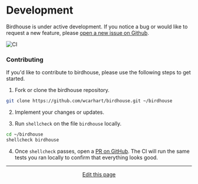 # Development
Birdhouse is under active development. If you notice a bug or would like to request a new feature, please [open a new issue on Github](https://github.com/wcarhart/birdhouse/issues/new).

<img alt="CI" src="https://github.com/wcarhart/birdhouse/workflows/CI/badge.svg">

### Contributing
If you'd like to contribute to birdhouse, please use the following steps to get started.

1. Fork or clone the birdhouse repository.
```bash
git clone https://github.com/wcarhart/birdhouse.git ~/birdhouse
```

2. Implement your changes or updates.

3. Run `shellcheck` on the file `birdhouse` locally.
```bash
cd ~/birdhouse
shellcheck birdhouse
```

4. Once `shellcheck` passes, open a [PR on GitHub](https://github.com/wcarhart/birdhouse/pull/new/master). The CI will run the same tests you ran locally to confirm that everything looks good.

<hr>
<div style="text-align:center">
	<a class="edit-link" href="https://github.com/wcarhart/docs/blob/master/docs/birdhouse/development.md" target="_blank"><i class="fas fa-edit"></i> Edit this page</a>
</div>